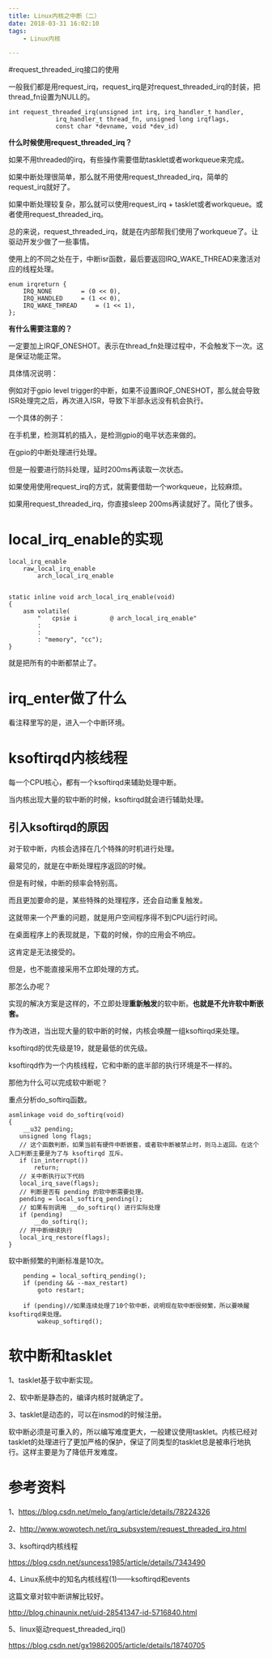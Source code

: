 ```yaml
---
title: Linux内核之中断（二）
date: 2018-03-31 16:02:10
tags:
	- Linux内核

---
```




#request_threaded_irq接口的使用

一般我们都是用request_irq，request_irq是对request_threaded_irq的封装，把thread_fn设置为NULL的。

```
int request_threaded_irq(unsigned int irq, irq_handler_t handler,
			 irq_handler_t thread_fn, unsigned long irqflags,
			 const char *devname, void *dev_id)
```

**什么时候使用request_threaded_irq？**

如果不用threaded的irq，有些操作需要借助tasklet或者workqueue来完成。

如果中断处理很简单，那么就不用使用request_threaded_irq，简单的request_irq就好了。

如果中断处理较复杂，那么就可以使用request_irq + tasklet或者workqueue。或者使用request_threaded_irq。



总的来说，request_threaded_irq，就是在内部帮我们使用了workqueue了。让驱动开发少做了一些事情。

使用上的不同之处在于，中断isr函数，最后要返回IRQ_WAKE_THREAD来激活对应的线程处理。

```
enum irqreturn {
	IRQ_NONE		= (0 << 0),
	IRQ_HANDLED		= (1 << 0),
	IRQ_WAKE_THREAD		= (1 << 1),
};
```





**有什么需要注意的？**

一定要加上IRQF_ONESHOT。表示在thread_fn处理过程中，不会触发下一次。这是保证功能正常。

具体情况说明：

例如对于gpio level trigger的中断，如果不设置IRQF_ONESHOT，那么就会导致ISR处理完之后，再次进入ISR，导致下半部永远没有机会执行。



一个具体的例子：

在手机里，检测耳机的插入，是检测gpio的电平状态来做的。

在gpio的中断处理进行处理。

但是一般要进行防抖处理，延时200ms再读取一次状态。

如果使用使用request_irq的方式，就需要借助一个workqueue，比较麻烦。

如果用request_threaded_irq，你直接sleep 200ms再读就好了。简化了很多。



# local_irq_enable的实现

```
local_irq_enable
	raw_local_irq_enable
		arch_local_irq_enable
			

static inline void arch_local_irq_enable(void)
{
	asm volatile(
		"	cpsie i			@ arch_local_irq_enable"
		:
		:
		: "memory", "cc");
}
```

就是把所有的中断都禁止了。

# irq_enter做了什么

看注释里写的是，进入一个中断环境。



# ksoftirqd内核线程

每一个CPU核心，都有一个ksoftirqd来辅助处理中断。

当内核出现大量的软中断的时候，ksoftirqd就会进行辅助处理。

## 引入ksoftirqd的原因

对于软中断，内核会选择在几个特殊的时机进行处理。

最常见的，就是在中断处理程序返回的时候。

但是有时候，中断的频率会特别高。

而且更加要命的是，某些特殊的处理程序，还会自动重复触发。

这就带来一个严重的问题，就是用户空间程序得不到CPU运行时间。

在桌面程序上的表现就是，下载的时候，你的应用会不响应。

这肯定是无法接受的。

但是，也不能直接采用不立即处理的方式。

那怎么办呢？

实现的解决方案是这样的，不立即处理**重新触发**的软中断。**也就是不允许软中断嵌套。**

作为改进，当出现大量的软中断的时候，内核会唤醒一组ksoftirqd来处理。

ksoftirqd的优先级是19，就是最低的优先级。



ksoftirqd作为一个内核线程，它和中断的底半部的执行环境是不一样的。

那他为什么可以完成软中断呢？

重点分析do_softirq函数。

```
asmlinkage void do_softirq(void)
{
    __u32 pending;
   unsigned long flags;
   // 这个函数判断，如果当前有硬件中断嵌套，或者软中断被禁止时，则马上返回。在这个入口判断主要是为了与 ksoftirqd 互斥。
   if (in_interrupt())
       return;
   // 关中断执行以下代码
   local_irq_save(flags); 
   // 判断是否有 pending 的软中断需要处理。
   pending = local_softirq_pending();
   // 如果有则调用 __do_softirq() 进行实际处理
   if (pending)
       __do_softirq();
   // 开中断继续执行
   local_irq_restore(flags);
}
```

软中断频繁的判断标准是10次。

```
	pending = local_softirq_pending();
	if (pending && --max_restart)
		goto restart;

	if (pending)//如果连续处理了10个软中断，说明现在软中断很频繁，所以要唤醒ksoftirqd来处理。
		wakeup_softirqd();
```



# 软中断和tasklet

1、tasklet基于软中断实现。

2、软中断是静态的，编译内核时就确定了。

3、tasklet是动态的，可以在insmod的时候注册。

软中断必须是可重入的，所以编写难度更大，一般建议使用tasklet。内核已经对tasklet的处理进行了更加严格的保护，保证了同类型的tasklet总是被串行地执行。这样主要是为了降低开发难度。

# 参考资料

1、https://blog.csdn.net/melo_fang/article/details/78224326

2、http://www.wowotech.net/irq_subsystem/request_threaded_irq.html

3、ksoftirqd内核线程

https://blog.csdn.net/suncess1985/article/details/7343490

4、Linux系统中的知名内核线程(1)——ksoftirqd和events

这篇文章对软中断讲解比较好。

http://blog.chinaunix.net/uid-28541347-id-5716840.html

5、linux驱动request_threaded_irq()

https://blog.csdn.net/gx19862005/article/details/18740705